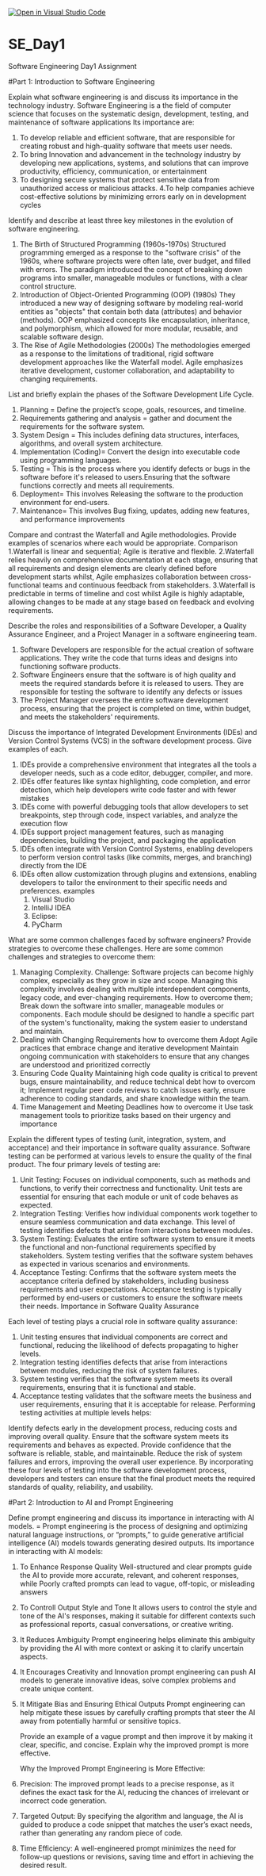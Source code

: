 [![Open in Visual Studio Code](https://classroom.github.com/assets/open-in-vscode-2e0aaae1b6195c2367325f4f02e2d04e9abb55f0b24a779b69b11b9e10269abc.svg)](https://classroom.github.com/online_ide?assignment_repo_id=15574464&assignment_repo_type=AssignmentRepo)
# SE_Day1
Software Engineering Day1 Assignment

#Part 1: Introduction to Software Engineering

Explain what software engineering is and discuss its importance in the technology industry.
Software Engineering is a the field of computer science that focuses on the systematic design, development, testing, and maintenance of software applications
Its importance are:
1. To develop reliable and efficient software, that are responsible for creating robust and high-quality software that meets user needs.
2. To bring Innovation and advancement in the technology industry by developing new applications, systems, and solutions that can improve productivity, efficiency, communication, or entertainment
3. To designing secure systems that protect sensitive data from unauthorized access or malicious attacks.
4.To help companies achieve cost-effective solutions by minimizing errors early on in development cycles

Identify and describe at least three key milestones in the evolution of software engineering.
1. The Birth of Structured Programming (1960s-1970s)
   Structured programming emerged as a response to the "software crisis" of the 1960s, where software projects were often late, over budget, and filled with errors. The paradigm introduced 
   the concept of breaking down programs into smaller, manageable modules or functions, with a clear control structure.
2. Introduction of Object-Oriented Programming (OOP) (1980s)
    They introduced a new way of designing software by modeling real-world entities as "objects" that contain both data (attributes) and behavior (methods). OOP emphasized concepts like 
    encapsulation, inheritance, and polymorphism, which allowed for more modular, reusable, and scalable software design.
3. The Rise of Agile Methodologies (2000s)
    The methodologies emerged as a response to the limitations of traditional, rigid software development approaches like the Waterfall model. Agile emphasizes iterative development, customer 
     collaboration, and adaptability to changing requirements.

List and briefly explain the phases of the Software Development Life Cycle.
1.  Planning = Define the project’s scope, goals, resources, and timeline.
2.  Requirements gathering and analysis = gather and document the requirements for the software system.
3.  System Design = This includes defining data structures, interfaces, algorithms, and overall system architecture.
4.  Implementation (Coding)= Convert the design into executable code using programming languages.
5.  Testing = This is the process where you identify defects or bugs in the software before it's released to users.Ensuring that the software functions correctly and 
    meets all requirements.
6.  Deployment= This involves Releasing the software to the production environment for end-users.
7.  Maintenance= This involves Bug fixing, updates, adding new features, and performance improvements

Compare and contrast the Waterfall and Agile methodologies. Provide examples of scenarios where each would be appropriate.
Comparison
1.Waterfall is linear and sequential; Agile is iterative and flexible.
2.Waterfall relies heavily on comprehensive documentation at each stage, ensuring that all requirements and design elements are clearly defined before development starts whilst, Agile emphasizes collaboration between cross-functional teams and continuous feedback from stakeholders.
3.Waterfall is predictable in terms of timeline and cost whilst Agile is highly adaptable, allowing changes to be made at any stage based on feedback and evolving requirements.

Describe the roles and responsibilities of a Software Developer, a Quality Assurance Engineer, and a Project Manager in a software engineering team.
1. Software Developers are responsible for the actual creation of software applications. They write the code that turns ideas and designs into functioning software products.
2. Software Engineers ensure that the software is of high quality and meets the required standards before it is released to users. They are responsible for testing the software to identify any defects or issues
3. The Project Manager oversees the entire software development process, ensuring that the project is completed on time, within budget, and meets the stakeholders' requirements.
   
Discuss the importance of Integrated Development Environments (IDEs) and Version Control Systems (VCS) in the software development process. Give examples of each.
1. IDEs provide a comprehensive environment that integrates all the tools a developer needs, such as a code editor, debugger, compiler, and more.
2. IDEs offer features like syntax highlighting, code completion, and error detection, which help developers write code faster and with fewer mistakes
3. IDEs come with powerful debugging tools that allow developers to set breakpoints, step through code, inspect variables, and analyze the execution flow
4. IDEs support project management features, such as managing dependencies, building the project, and packaging the application
5. IDEs often integrate with Version Control Systems, enabling developers to perform version control tasks (like commits, merges, and branching) directly from the IDE
6. IDEs often allow customization through plugins and extensions, enabling developers to tailor the environment to their specific needs and preferences.
   examples
   1. Visual Studio
   2. IntelliJ IDEA
   3. Eclipse:
   4. PyCharm

What are some common challenges faced by software engineers? Provide strategies to overcome these challenges.
Here are some common challenges and strategies to overcome them:
1. Managing Complexity.
   Challenge:
Software projects can become highly complex, especially as they grow in size and scope. Managing this complexity involves dealing with multiple interdependent components, legacy code, and ever-changing requirements.
How to overcome them;
 Break down the software into smaller, manageable modules or components. Each module should be designed to handle a specific part of the system's functionality, making the system easier to understand and maintain.
2. Dealing with Changing Requirements
 how to overcome them
Adopt Agile practices that embrace change and iterative development
Maintain ongoing communication with stakeholders to ensure that any changes are understood and prioritized correctly
3. Ensuring Code Quality
   Maintaining high code quality is critical to prevent bugs, ensure maintainability, and reduce technical debt
how to overcom it;
 Implement regular peer code reviews to catch issues early, ensure adherence to 
 coding standards, and share knowledge within the team.
4. Time Management and Meeting Deadlines
      how to overcome it
   Use task management tools to prioritize tasks based on their urgency and importance

Explain the different types of testing (unit, integration, system, and acceptance) and their importance in software quality assurance.
Software testing can be performed at various levels to ensure the quality of the final product. The four primary levels of testing are:

1. Unit Testing: Focuses on individual components, such as methods and functions, to verify their correctness and functionality. Unit tests are essential for ensuring that each module or unit of code behaves as expected.
2. Integration Testing: Verifies how individual components work together to ensure seamless communication and data exchange. This level of testing identifies defects that arise from interactions between modules.
3. System Testing: Evaluates the entire software system to ensure it meets the functional and non-functional requirements specified by stakeholders. System testing verifies that the software system behaves as expected in various scenarios and environments.
4. Acceptance Testing: Confirms that the software system meets the acceptance criteria defined by stakeholders, including business requirements and user expectations. Acceptance testing is typically performed by end-users or customers to ensure the software meets their needs.
Importance in Software Quality Assurance

Each level of testing plays a crucial role in software quality assurance:

1. Unit testing ensures that individual components are correct and functional, reducing the likelihood of defects propagating to higher levels.
2. Integration testing identifies defects that arise from interactions between modules, reducing the risk of system failures.
3. System testing verifies that the software system meets its overall requirements, ensuring that it is functional and stable.
4. Acceptance testing validates that the software meets the business and user requirements, ensuring that it is acceptable for release.
Performing testing activities at multiple levels helps:

Identify defects early in the development process, reducing costs and improving overall quality.
Ensure that the software system meets its requirements and behaves as expected.
Provide confidence that the software is reliable, stable, and maintainable.
Reduce the risk of system failures and errors, improving the overall user experience.
By incorporating these four levels of testing into the software development process, developers and testers can ensure that the final product meets the required standards of quality, reliability, and usability.


#Part 2: Introduction to AI and Prompt Engineering


Define prompt engineering and discuss its importance in interacting with AI models.
= Prompt engineering is the process of designing and optimizing natural language instructions, or “prompts,” to guide generative artificial intelligence (AI) models towards generating desired outputs.
     Its importance in interacting with AI models:
1. To Enhance Response Quality
     Well-structured and clear prompts guide the AI to provide more accurate, relevant, and coherent responses, while Poorly crafted prompts can lead to vague, off-topic, or misleading 
     answers
2. To Controll Output Style and Tone
       It allows users to control the style and tone of the AI's responses, making it suitable for different contexts such as professional reports, casual conversations, or creative writing.
3. It Reduces Ambiguity
    Prompt engineering helps eliminate this ambiguity by providing the AI with more context or asking it to clarify uncertain aspects.
4. It Encourages Creativity and Innovation
     prompt engineering can push AI models to generate innovative ideas, solve complex problems and create unique content.
5. It Mitigate Bias and Ensuring Ethical Outputs
      Prompt engineering can help mitigate these issues by carefully crafting prompts that steer the AI away from potentially harmful 
      or sensitive topics.

   Provide an example of a vague prompt and then improve it by making it clear, specific, and concise. Explain why the improved prompt is more effective.

   Why the Improved Prompt Engineering is More Effective:
1. Precision: The improved prompt leads to a precise response, as it defines the exact task for the AI, reducing the chances of irrelevant or incorrect code generation.
2. Targeted Output: By specifying the algorithm and language, the AI is guided to produce a code snippet that matches the user’s exact needs, rather than generating any random piece of code.
3. Time Efficiency: A well-engineered prompt minimizes the need for follow-up questions or revisions, saving time and effort in achieving the desired result.
 
